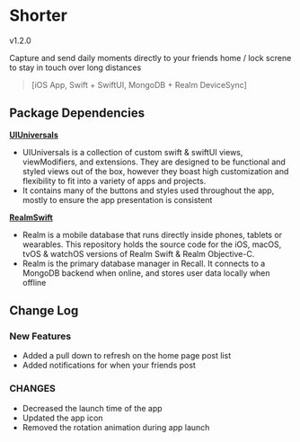 # Shorter

v1.2.0

Capture and send daily moments directly to your friends home / lock screne to stay in touch over long distances
> [iOS App, Swift + SwiftUI, MongoDB + Realm DeviceSync]

## **Package Dependencies**

[**UIUniversals**](https://github.com/Brian-Masse/UIUniversals)

- UIUniversals is a collection of custom swift & swiftUI views, viewModifiers, and extensions. They are designed to be functional and styled views out of the box, however they boast high customization and flexibility to fit into a variety of apps and projects.
- It contains many of the buttons and styles used throughout the app, mostly to ensure the app presentation is consistent

[**RealmSwift**](https://github.com/realm/realm-swift)

- Realm is a mobile database that runs directly inside phones, tablets or wearables. This repository holds the source code for the iOS, macOS, tvOS & watchOS versions of Realm Swift & Realm Objective-C.
- Realm is the primary database manager in Recall. It connects to a MongoDB backend when online, and stores user data locally when offline


## **Change Log**

### **New Features**
- Added a pull down to refresh on the home page post list
- Added notifications for when your friends post

### **CHANGES**

- Decreased the launch time of the app
- Updated the app icon
- Removed the rotation animation during app launch
